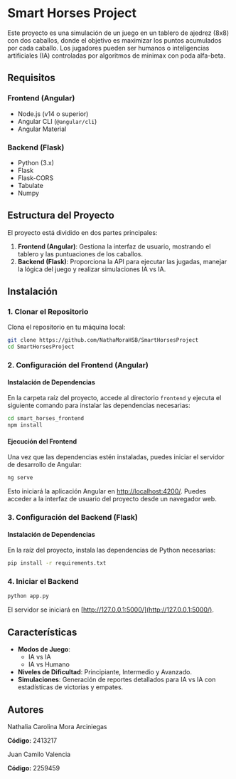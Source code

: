 
# Smart Horses Project

Este proyecto es una simulación de un juego en un tablero de ajedrez (8x8) con dos caballos, donde el objetivo es maximizar los puntos acumulados por cada caballo. Los jugadores pueden ser humanos o inteligencias artificiales (IA) controladas por algoritmos de minimax con poda alfa-beta.

## Requisitos

### Frontend (Angular)
- Node.js (v14 o superior)
- Angular CLI (`@angular/cli`)
- Angular Material

### Backend (Flask)
- Python (3.x)
- Flask
- Flask-CORS
- Tabulate
- Numpy

## Estructura del Proyecto

El proyecto está dividido en dos partes principales:
1. **Frontend (Angular)**: Gestiona la interfaz de usuario, mostrando el tablero y las puntuaciones de los caballos.
2. **Backend (Flask)**: Proporciona la API para ejecutar las jugadas, manejar la lógica del juego y realizar simulaciones IA vs IA.

## Instalación

### 1. Clonar el Repositorio

Clona el repositorio en tu máquina local:

```bash
git clone https://github.com/NathaMoraHSB/SmartHorsesProject
cd SmartHorsesProject
```

###  2. Configuración del Frontend (Angular)

#### Instalación de Dependencias
En la carpeta raíz del proyecto, accede al directorio `frontend` y ejecuta el siguiente comando para instalar las dependencias necesarias:

```bash
cd smart_horses_frontend
npm install
```

#### Ejecución del Frontend
Una vez que las dependencias estén instaladas, puedes iniciar el servidor de desarrollo de Angular:

```bash
ng serve
```

Esto iniciará la aplicación Angular en [http://localhost:4200/](http://localhost:4200/). Puedes acceder a la interfaz de usuario del proyecto desde un navegador web.

### 3. Configuración del Backend (Flask)

#### Instalación de Dependencias

En la raíz del proyecto, instala las dependencias de Python necesarias:

```bash
pip install -r requirements.txt
```

### 4. Iniciar el Backend

```bash
python app.py
```

El servidor se iniciará en [http://127.0.0.1:5000/](http://127.0.0.1:5000/).

## Características

- **Modos de Juego**:
    - IA vs IA
    - IA vs Humano
- **Niveles de Dificultad**: Principiante, Intermedio y Avanzado.
- **Simulaciones**: Generación de reportes detallados para IA vs IA con estadísticas de victorias y empates.

## Autores

Nathalia Carolina Mora Arciniegas

**Código:** 2413217

Juan Camilo Valencia

**Código:** 2259459
